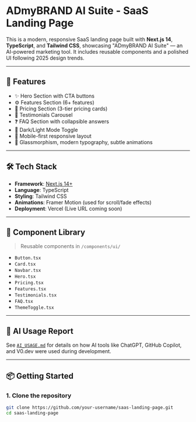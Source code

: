 # ADmyBRAND AI Suite - SaaS Landing Page

This is a modern, responsive SaaS landing page built with **Next.js 14**, **TypeScript**, and **Tailwind CSS**, showcasing "ADmyBRAND AI Suite" — an AI-powered marketing tool. It includes reusable components and a polished UI following 2025 design trends.

---

## 🚀 Features

- ✨ Hero Section with CTA buttons
- ⚙️ Features Section (6+ features)
- 💸 Pricing Section (3-tier pricing cards)
- 💬 Testimonials Carousel
- ❓ FAQ Section with collapsible answers
- 🌙 Dark/Light Mode Toggle
- 📱 Mobile-first responsive layout
- 🎨 Glassmorphism, modern typography, subtle animations

---

## 🛠 Tech Stack

- **Framework**: [Next.js 14+](https://nextjs.org/)
- **Language**: TypeScript
- **Styling**: Tailwind CSS
- **Animations**: Framer Motion (used for scroll/fade effects)
- **Deployment**: Vercel (Live URL coming soon)

---

## 🧩 Component Library

> Reusable components in `/components/ui/`

- `Button.tsx`
- `Card.tsx`
- `Navbar.tsx`
- `Hero.tsx`
- `Pricing.tsx`
- `Features.tsx`
- `Testimonials.tsx`
- `FAQ.tsx`
- `ThemeToggle.tsx`

---

## 🧠 AI Usage Report

See [`AI_USAGE.md`](./AI_USAGE.md) for details on how AI tools like ChatGPT, GitHub Copilot, and V0.dev were used during development.

---

## 📦 Getting Started

### 1. Clone the repository

```bash
git clone https://github.com/your-username/saas-landing-page.git
cd saas-landing-page
